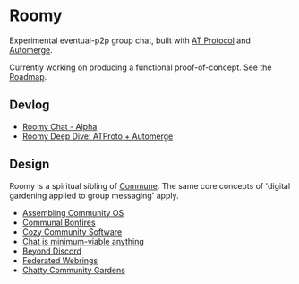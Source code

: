 # Roomy

Experimental eventual-p2p group chat, built with [AT Protocol](https://atproto.com/) and [Automerge](https://automerge.org/).

Currently working on producing a functional proof-of-concept. See the
[Roadmap](https://github.com/orgs/muni-town/projects/8/views/4).

## Devlog

* [Roomy Chat - Alpha](https://blog.muni.town/roomy-chat-alpha/)
* [Roomy Deep Dive: ATProto + Automerge](https://blog.muni.town/roomy-deep-dive/)

## Design

Roomy is a spiritual sibling of [Commune](https://github.com/commune-sh). The same core concepts of 'digital gardening applied to group messaging' apply.

* [Assembling Community OS](https://blog.erlend.sh/assembling-community-os)
* [Communal Bonfires](https://blog.erlend.sh/communal-bonfires)
* [Cozy Community Software](https://blog.erlend.sh/cozy-community-software)
* [Chat is minimum-viable anything](https://blog.commune.sh/chat-is-minimum-viable-anything/)
* [Beyond Discord](https://blog.commune.sh/beyond-discord/)
* [Federated Webrings](https://blog.commune.sh/federated-webrings/)
* [Chatty Community Gardens](https://blog.muni.town/chatty-community-gardens/)
